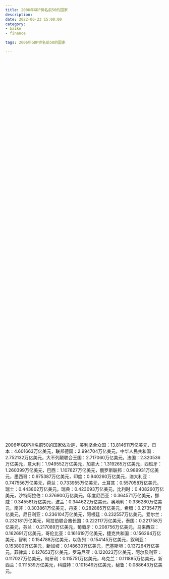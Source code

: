 ```yaml
---
title: 2006年GDP排名前50的国家
description:
date: 2022-06-23 15:00:00
category:
- baike
- finance

tags: 2006年GDP排名前50的国家

---
```


<!-- 引入刚刚下载的 ECharts 文件 -->
<script src="/assets/js/charts/echarts.min.js"></script>

<!-- 为 ECharts 准备一个定义了宽高的 DOM -->
<div id="myChart" style="width: 100%;height:1200px;"></div>

<div>
<p class="paragraph">2006年GDP排名前50的国家依次是，美利坚合众国：13.814611万亿美元，日本：4.601663万亿美元，联邦德国：2.994704万亿美元，中华人民共和国：2.752132万亿美元，大不列颠联合王国：2.717060万亿美元，法国：2.320536万亿美元，意大利：1.949552万亿美元，加拿大：1.319265万亿美元，西班牙：1.260399万亿美元，巴西：1.107627万亿美元，俄罗斯联邦：0.989931万亿美元，墨西哥：0.975387万亿美元，印度：0.940260万亿美元，澳大利亚：0.747556万亿美元，荷兰：0.733955万亿美元，土耳其：0.557058万亿美元，瑞士：0.443802万亿美元，瑞典：0.423093万亿美元，比利时：0.408260万亿美元，沙特阿拉伯：0.376900万亿美元，印度尼西亚：0.364571万亿美元，挪威：0.345581万亿美元，波兰：0.344622万亿美元，奥地利：0.336280万亿美元，南非：0.303861万亿美元，丹麦：0.282885万亿美元，希腊：0.273547万亿美元，尼日利亚：0.236104万亿美元，阿根廷：0.232557万亿美元，爱尔兰：0.232181万亿美元，阿拉伯联合酋长国：0.222117万亿美元，泰国：0.221758万亿美元，芬兰：0.217089万亿美元，葡萄牙：0.208756万亿美元，马来西亚：0.162691万亿美元，哥伦比亚：0.161619万亿美元，捷克共和国：0.156264万亿美元，智利：0.154788万亿美元，以色列：0.154145万亿美元，叙利亚：0.153800万亿美元，新加坡：0.148630万亿美元，巴基斯坦：0.137264万亿美元，菲律宾：0.127653万亿美元，罗马尼亚：0.122023万亿美元，阿尔及利亚：0.117027万亿美元，匈牙利：0.115751万亿美元，乌克兰：0.111885万亿美元，新西兰：0.111539万亿美元，科威特：0.101549万亿美元，秘鲁：0.088643万亿美元。</p>
</div>

<script>
    var chartDom = document.getElementById('myChart');
    var myChart = echarts.init(chartDom);
    var option;

    option = {
        title: {
            text: ''
        },
        tooltip: {
            trigger: 'axis',
            axisPointer: {
                type: 'shadow'
            }
        },
        legend: {},
        grid: {
            left: '0%',
            right: '0%',
            bottom: '3%',
            containLabel: true
        },
        xAxis: {
            type: 'value',
            boundaryGap: [0, 0.01]
        },
        yAxis: {
            type: 'category',
            data: ["秘鲁", "科威特", "新西兰", "乌克兰", "匈牙利", "阿尔及利亚", "罗马尼亚", "菲律宾", "巴基斯坦", "新加坡", "叙利亚", "以色列", "智利", "捷克共和国", "哥伦比亚", "马来西亚", "葡萄牙", "芬兰", "泰国", "阿拉伯联合酋长国", "爱尔兰", "阿根廷", "尼日利亚", "希腊", "丹麦", "南非", "奥地利", "波兰", "挪威", "印度尼西亚", "沙特阿拉伯", "比利时", "瑞典", "瑞士", "土耳其", "荷兰", "澳大利亚", "印度", "墨西哥", "俄罗斯联邦", "巴西", "西班牙", "加拿大", "意大利", "法国", "大不列颠联合王国", "中华人民共和国", "联邦德国", "日本", "美利坚合众国"]
        },
        series: [
            {
                itemStyle: {
                    color: "#00868B"
                },
                name: '（单位：万亿美元）',
                type: 'bar',
                data: [0.088643, 0.101549, 0.111539, 0.111885, 0.115751, 0.117027, 0.122023, 0.127653, 0.137264, 0.148630, 0.153800, 0.154145, 0.154788, 0.156264, 0.161619, 0.162691, 0.208756, 0.217089, 0.221758, 0.222117, 0.232181, 0.232557, 0.236104, 0.273547, 0.282885, 0.303861, 0.336280, 0.344622, 0.345581, 0.364571, 0.376900, 0.408260, 0.423093, 0.443802, 0.557058, 0.733955, 0.747556, 0.940260, 0.975387, 0.989931, 1.107627, 1.260399, 1.319265, 1.949552, 2.320536, 2.717060, 2.752132, 2.994704, 4.601663, 13.814611]
            }
        ]
    };

    option && myChart.setOption(option);

</script>
